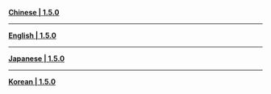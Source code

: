 **[Chinese | 1.5.0](https://autopatchcn.bhsr.com/client/cn/20231103101022_A4CvNRMprqjemK7k/PC/Chinese.zip)**

---

**[English | 1.5.0](https://autopatchcn.bhsr.com/client/cn/20231103101022_A4CvNRMprqjemK7k/PC/English.zip)**

---

**[Japanese | 1.5.0](https://autopatchcn.bhsr.com/client/cn/20231103101022_A4CvNRMprqjemK7k/PC/Japanese.zip)**

---

**[Korean | 1.5.0](https://autopatchcn.bhsr.com/client/cn/20231103101022_A4CvNRMprqjemK7k/PC/Korean.zip)**

